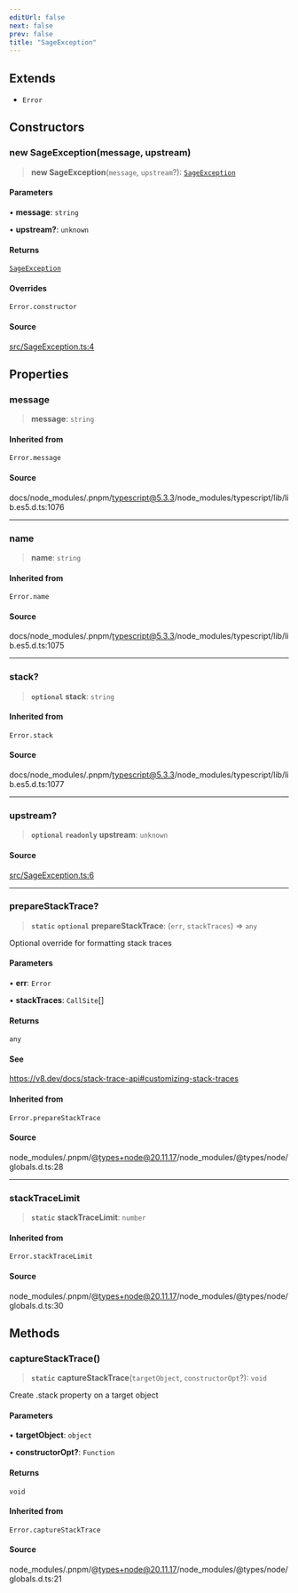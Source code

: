 ```yaml
---
editUrl: false
next: false
prev: false
title: "SageException"
---
```


## Extends

- `Error`

## Constructors

### new SageException(message, upstream)

> **new SageException**(`message`, `upstream`?): [`SageException`](SageException.md)

#### Parameters

• **message**: `string`

• **upstream?**: `unknown`

#### Returns

[`SageException`](SageException.md)

#### Overrides

`Error.constructor`

#### Source

[src/SageException.ts:4](https://github.com/eddienubes/sagetest/blob/a9c79c9/src/SageException.ts#L4)

## Properties

### message

> **message**: `string`

#### Inherited from

`Error.message`

#### Source

docs/node\_modules/.pnpm/typescript@5.3.3/node\_modules/typescript/lib/lib.es5.d.ts:1076

***

### name

> **name**: `string`

#### Inherited from

`Error.name`

#### Source

docs/node\_modules/.pnpm/typescript@5.3.3/node\_modules/typescript/lib/lib.es5.d.ts:1075

***

### stack?

> **`optional`** **stack**: `string`

#### Inherited from

`Error.stack`

#### Source

docs/node\_modules/.pnpm/typescript@5.3.3/node\_modules/typescript/lib/lib.es5.d.ts:1077

***

### upstream?

> **`optional`** **`readonly`** **upstream**: `unknown`

#### Source

[src/SageException.ts:6](https://github.com/eddienubes/sagetest/blob/a9c79c9/src/SageException.ts#L6)

***

### prepareStackTrace?

> **`static`** **`optional`** **prepareStackTrace**: (`err`, `stackTraces`) => `any`

Optional override for formatting stack traces

#### Parameters

• **err**: `Error`

• **stackTraces**: `CallSite`[]

#### Returns

`any`

#### See

https://v8.dev/docs/stack-trace-api#customizing-stack-traces

#### Inherited from

`Error.prepareStackTrace`

#### Source

node\_modules/.pnpm/@types+node@20.11.17/node\_modules/@types/node/globals.d.ts:28

***

### stackTraceLimit

> **`static`** **stackTraceLimit**: `number`

#### Inherited from

`Error.stackTraceLimit`

#### Source

node\_modules/.pnpm/@types+node@20.11.17/node\_modules/@types/node/globals.d.ts:30

## Methods

### captureStackTrace()

> **`static`** **captureStackTrace**(`targetObject`, `constructorOpt`?): `void`

Create .stack property on a target object

#### Parameters

• **targetObject**: `object`

• **constructorOpt?**: `Function`

#### Returns

`void`

#### Inherited from

`Error.captureStackTrace`

#### Source

node\_modules/.pnpm/@types+node@20.11.17/node\_modules/@types/node/globals.d.ts:21
